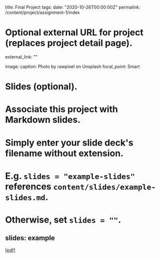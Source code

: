 title: Final Project
tags:
date: "2020-10-26T00:00:00Z"
permalink: /content/project/assignment-1/index

# Optional external URL for project (replaces project detail page).
external_link: ""

image:
  caption: Photo by rawpixel on Unsplash
  focal_point: Smart

# Slides (optional).
#   Associate this project with Markdown slides.
#   Simply enter your slide deck's filename without extension.
#   E.g. `slides = "example-slides"` references `content/slides/example-slides.md`.
#   Otherwise, set `slides = ""`.
slides: example
---

[[pdf]](/img/r.pdf)
